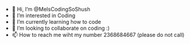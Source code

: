 - 👋 Hi, I’m @MeIsCodingSoShush
- 👀 I’m interested in Coding
- 🌱 I’m currently learning how to code
- 💞️ I’m looking to collaborate on coding :)
- 📫 How to reach me wiht my number 2368684667 (please do not call)

<!---
MeIsCodingSoShush/MeIsCodingSoShush is a ✨ special ✨ repository because its `README.md` (this file) appears on your GitHub profile.
You can click the Preview link to take a look at your changes.
--->

